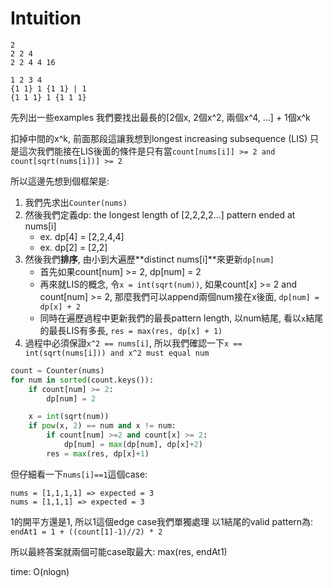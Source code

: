 # Intuition

```
2
2 2 4
2 2 4 4 16

1 2 3 4 
{1 1} 1 {1 1} | 1
{1 1 1} 1 {1 1 1}
```

先列出一些examples
我們要找出最長的[2個x, 2個x^2, 兩個x^4, ...] + 1個x^k

扣掉中間的x^k, 前面那段這讓我想到longest increasing subsequence (LIS)
只是這次我們能接在LIS後面的條件是只有當`count[nums[i]] >= 2 and count[sqrt(nums[i])] >= 2`

所以這邊先想到個框架是:

1. 我們先求出`Counter(nums)`
2. 然後我們定義dp: the longest length of [2,2,2,2...] pattern ended at nums[i]
   - ex. dp[4] = [2,2,4,4]
   - ex. dp[2] = [2,2]
3. 然後我們**排序**, 由小到大遍歷**distinct nums[i]**來更新`dp[num]`
   - 首先如果count[num] >= 2, dp[num] = 2
   - 再來就LIS的概念, 令`x = int(sqrt(num))`, 如果count[x] >= 2 and count[num] >= 2, 那麼我們可以append兩個num接在x後面, `dp[num] = dp[x] + 2`
   - 同時在遍歷過程中更新我們的最長pattern length, 以num結尾, 看以`x`結尾的最長LIS有多長, `res = max(res, dp[x] + 1)`
4. 過程中必須保證`x^2 == nums[i]`, 所以我們確認一下`x == int(sqrt(nums[i])) and x^2 must equal num`
 
```py
count = Counter(nums)
for num in sorted(count.keys()):
    if count[num] >= 2:
        dp[num] = 2

    x = int(sqrt(num))
    if pow(x, 2) == num and x != num:
        if count[num] >=2 and count[x] >= 2:
            dp[num] = max(dp[num], dp[x]+2)
        res = max(res, dp[x]+1)
```

但仔細看一下`nums[i]==1`這個case:
```
nums = [1,1,1,1] => expected = 3
nums = [1,1,1] => expected = 3
```

1的開平方還是1, 所以1這個edge case我們單獨處理
以1結尾的valid pattern為: `endAt1 = 1 + ((count[1]-1)//2) * 2`

所以最終答案就兩個可能case取最大: max(res, endAt1)

time: O(nlogn)